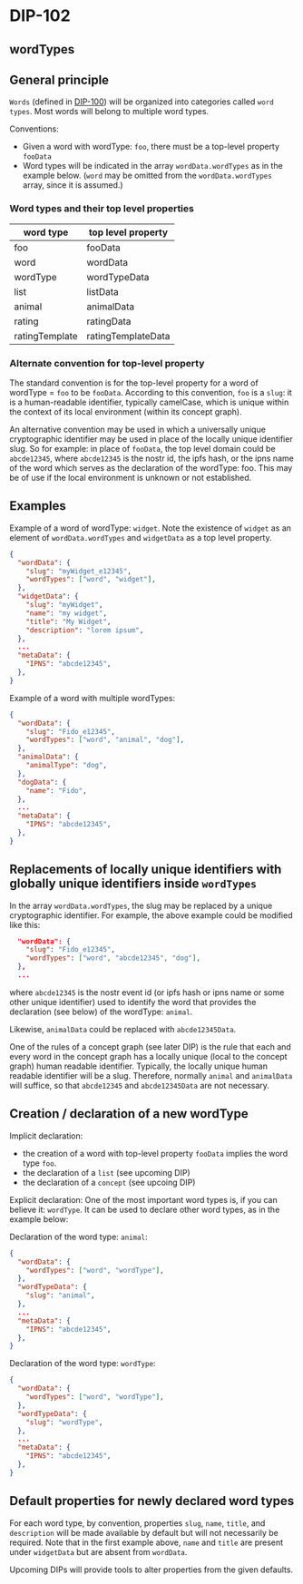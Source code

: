DIP-102
======

wordTypes
------------------------------

## General principle

`Words` (defined in [DIP-100](100.md)) will be organized into categories called `word types`. Most words will belong to multiple word types.

Conventions:
- Given a word with wordType: `foo`, there must be a top-level property `fooData`
- Word types will be indicated in the array `wordData.wordTypes` as in the example below. (`word` may be omitted from the `wordData.wordTypes` array, since it is assumed.)

### Word types and their top level properties

| word type | top level property |
| ----- | ----- |
| foo | fooData |
| word | wordData |
| wordType | wordTypeData |
| list | listData |
| animal | animalData |
| rating | ratingData |
| ratingTemplate | ratingTemplateData |

### Alternate convention for top-level property

The standard convention is for the top-level property for a word of wordType = `foo` to be `fooData`. According to this convention, `foo` is a `slug`: it is a human-readable identifier, typically camelCase, which is unique within the context of its local environment (within its concept graph).

An alternative convention may be used in which a universally unique cryptographic identifier may be used in place of the locally unique identifier slug. So for example: in place of `fooData`, the top level domain could be `abcde12345`, where `abcde12345` is the nostr id, the ipfs hash, or the ipns name of the word which serves as the declaration of the wordType: foo. This may be of use if the local environment is unknown or not established. 

## Examples

Example of a word of wordType: `widget`. Note the existence of `widget` as an element of `wordData.wordTypes` and `widgetData` as a top level property.

```json
{
  "wordData": {
    "slug": "myWidget_e12345",
    "wordTypes": ["word", "widget"],
  },
  "widgetData": {
    "slug": "myWidget",
    "name": "my widget",
    "title": "My Widget",
    "description": "lorem ipsum",
  },
  ...
  "metaData": {
    "IPNS": "abcde12345",
  },
}
```

Example of a word with multiple wordTypes:

```json
{
  "wordData": {
    "slug": "Fido_e12345",
    "wordTypes": ["word", "animal", "dog"],
  },
  "animalData": {
    "animalType": "dog",
  },
  "dogData": {
    "name": "Fido",
  },
  ...
  "metaData": {
    "IPNS": "abcde12345",
  },
}
```

## Replacements of locally unique identifiers with globally unique identifiers inside `wordTypes`

In the array `wordData.wordTypes`, the slug may be replaced by a unique cryptographic identifier. For example, the above example could be modified like this:

```json
  "wordData": {
    "slug": "Fido_e12345",
    "wordTypes": ["word", "abcde12345", "dog"],
  },
  ...
```

where `abcde12345` is the nostr event id (or ipfs hash or ipns name or some other unique identifier) used to identify the word that provides the declaration (see below) of the wordType: `animal`.

Likewise, `animalData` could be replaced with `abcde12345Data`.

One of the rules of a concept graph (see later DIP) is the rule that each and every word in the concept graph has a locally unique (local to the concept graph) human readable identifier. Typically, the locally unique human readable identifier will be a slug. Therefore, normally `animal` and `animalData` will suffice, so that `abcde12345` and `abcde12345Data` are not necessary.

## Creation / declaration of a new wordType

Implicit declaration:
- the creation of a word with top-level property `fooData` implies the word type `foo`.
- the declaration of a `list` (see upcoming DIP)
- the declaration of a `concept` (see upcoing DIP)

Explicit declaration:
One of the most important word types is, if you can believe it: `wordType`. It can be used to declare other word types, as in the example below:

Declaration of the word type: `animal`:

```json
{
  "wordData": {
    "wordTypes": ["word", "wordType"],
  },
  "wordTypeData": {
    "slug": "animal",
  },
  ...
  "metaData": {
    "IPNS": "abcde12345",
  },
}
```

Declaration of the word type: `wordType`:

```json
{
  "wordData": {
    "wordTypes": ["word", "wordType"],
  },
  "wordTypeData": {
    "slug": "wordType",
  },
  ...
  "metaData": {
    "IPNS": "abcde12345",
  },
}
```

## Default properties for newly declared word types

For each word type, by convention, properties `slug`, `name`, `title`, and `description` will be made available by default but will not necessarily be required. Note that in the first example above, `name` and `title` are present under `widgetData` but are absent from `wordData`.

Upcoming DIPs will provide tools to alter properties from the given defaults.



